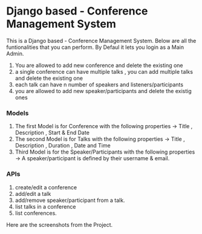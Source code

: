 # Django based - Conference Management System 

This is a Django based - Conference Management System. Below are all the funtionalities that you can perform. By Defaul it lets you login as a Main Admin. 

1. You are allowed to add new conference and delete the existing one
2. a single conference can have multiple talks , you can add multiple talks and delete the existing one 
3. each talk can have n number of speakers and listeners/participants 
4. you are allowed to add new speaker/participants and delete the existig ones


### Models 
1. The first Model is for Conference with the following properties -> Title , Description , Start & End Date
2. The second Model is for Talks with the following properties -> Title , Description , Duration , Date and Time 
3. Third Model is for the Speaker/Participants with the following properties -> A speaker/participant is defined by their username & email.


### APIs

1. create/edit a conference
2. add/edit a talk
3. add/remove speaker/participant from a talk.
4. list talks in a conference
5. list conferences.


Here are the screenshots from the Project.

